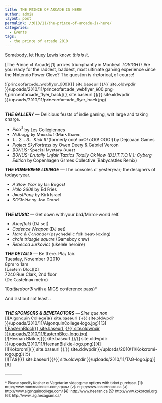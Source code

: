```yaml
---
title: THE PRINCE OF ARCADE IS HERE!
author: admin
layout: post
permalink: /2010/11/the-prince-of-arcade-is-here/
categories:
  - Events
tags:
  - the prince of arcade 2010
---
```

Somebody, let Huey Lewis know: *this is it*.

[The Prince of Arcade][1] arrives triumphantly in Montreal *TONIGHT!* Are you ready for the raddest, baddest, most ultimate gaming experience since the Nintendo Power Glove? The question is rhetorical, of course!

![princeofarcade_webflyer_600]({{ site.baseurl }}/{{ site.oldwpdir }}/uploads/2010/11/princeofarcade_webflyer_600.png)  
![princeofarcade_flyer_back]({{ site.baseurl }}/{{ site.oldwpdir }}/uploads/2010/11/princeofarcade_flyer_back.jpg)

<a name="princeofarcade2010-games"></a>  
***THE GALLERY*** &#8212; Delicious feasts of indie gaming, writ large and taking charge.  
- *Pico<sup>3</sup>* by Les Coll&eacute;giennes  
- *Nidhogg* by Messhof (Mark Essen)  
- *1&#8230; 2&#8230; 3&#8230; Kick It!* (formerly ooo! ooO! oOO! OOO!) by Dejobaan Games  
- *Project SkyFortress* by Owen Deery &#038; Gabriel Verdon  
- *BONUS:* Special Mystery Guest  
- *BONUS:* *Brutally Unfair Tactics Totally Ok Now (B.U.T.T.O.N.): Cyborg Edition* by Copenhagen Games Collective (Babycastles Remix)

***THE HOMEBREW LOUNGE*** &#8212; The consoles of yesteryear; the designers of todayeryear.  
- *A Slow Year* by Ian Bogost  
- *Halo 2600* by Ed Fries  
- *JoustPong* by Kirk Israel  
- *SCSIcide* by Joe Grand

<a name="princeofarcade2010-music"></a>  
***THE MUSIC*** &#8212; Get down with your bad/Mirror-world self.  
- *Aliceffekt* (DJ set)  
- *Cadence Weapon* (DJ set)  
- *Marc &#038; Coriander* (psychedelic folk beat-boxing)  
- *circle triangle square* (Gameboy crew)  
- *Rebecca Jurkovics* (ukelele heroine)

***THE DETAILS*** &#8212; Be there. Play fair.  
Tuesday, November 9 2010  
8pm to 1am  
[Eastern Bloc][2]  
7240 Rue Clark, 2nd floor  
(De Castelnau metro)

$10 at the door ($5 with a MIGS conference pass)*

And last but not least&#8230;

<a name="princeofarcade2010-sponsors"></a>  
***THE SPONSORS &#038; BENEFACTORS*** &#8212; *Sine qua non*  
[![Algonquin College]({{ site.baseurl }}/{{ site.oldwpdir }}/uploads/2010/11/AlgonquinCollege-logo.jpg)][3]  
[![EasternBloc]({{ site.baseurl }}/{{ site.oldwpdir }}/uploads/2010/11/EasternBloc-logo.jpg)](http://www.easternbloc.ca)  
[![Heenan Blaikie]({{ site.baseurl }}/{{ site.oldwpdir }}/uploads/2010/11/HeenanBlaikie-logo.png)][4]  
[![Kokoromi]({{ site.baseurl }}/{{ site.oldwpdir }}/uploads/2010/11/Kokoromi-logo.jpg)][5]  
[![TAG]({{ site.baseurl }}/{{ site.oldwpdir }}/uploads/2010/11/TAG-logo.jpg)][6]

&#8212;&#8212;&#8212;&#8212;

<p style="font-size: smaller;">
  * Please specify Kosher or Vegetarian videogame options with ticket purchase.
[1]: http://www.montrealindies.com/?p=83
 [2]: http://www.easternbloc.ca
 [3]: http://www.algonquincollege.com/
 [4]: http://www.heenan.ca
 [5]: http://www.kokoromi.org
 [6]: http://www.tag.hexagram.ca/